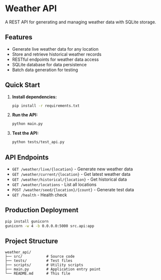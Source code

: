 # Weather API

A REST API for generating and managing weather data with SQLite storage.

## Features

- Generate live weather data for any location
- Store and retrieve historical weather records
- RESTful endpoints for weather data access
- SQLite database for data persistence
- Batch data generation for testing

## Quick Start

1. **Install dependencies:**
   ```bash
   pip install -r requirements.txt
   ```

2. **Run the API:**
   ```bash
   python main.py
   ```

3. **Test the API:**
   ```bash
   python tests/test_api.py
   ```

## API Endpoints

- `GET /weather/live/{location}` - Generate new weather data
- `GET /weather/current/{location}` - Get latest weather data
- `GET /weather/historical/{location}` - Get historical data
- `GET /weather/locations` - List all locations
- `POST /weather/seed/{location}/{count}` - Generate test data
- `GET /health` - Health check

## Production Deployment

```bash
pip install gunicorn
gunicorn -w 4 -b 0.0.0.0:5000 src.api:app
```

## Project Structure

```
weather_api/
├── src/           # Source code
├── tests/         # Test files
├── scripts/       # Utility scripts
├── main.py        # Application entry point
└── README.md      # This file
```
